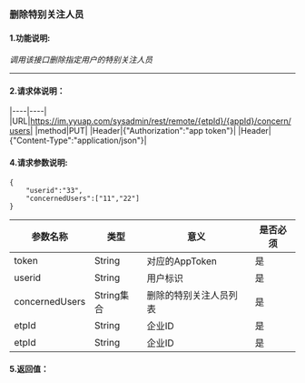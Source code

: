 ### 删除特别关注人员

#### 1.功能说明:
*调用该接口删除指定用户的特别关注人员*
***

#### 2.请求体说明：

|----|----|
|URL|https://im.yyuap.com/sysadmin/rest/remote/{etpId}/{appId}/concern/users|
|method|PUT|
|Header|{"Authorization":"app token"}|
|Header|{"Content-Type":"application/json"}|

#### 4.请求参数说明:

	{
		"userid":"33",
		"concernedUsers":["11","22"]
	}

|参数名称|类型|意义|是否必须|
|----|----|----|----|
|token|String|对应的AppToken|是|
|userid|String|用户标识|是|
|concernedUsers|String集合|删除的特别关注人员列表|是|
|etpId|String|企业ID|是|
|etpId|String|企业ID|是|

#### 5.返回值：